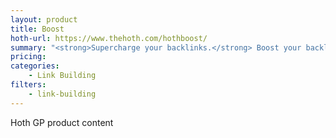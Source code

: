 ```yaml
---
layout: product
title: Boost
hoth-url: https://www.thehoth.com/hothboost/
summary: "<strong>Supercharge your backlinks.</strong> Boost your backlinks, rank social media properties, & increase your page authority."
pricing:
categories: 
    - Link Building
filters: 
    - link-building
---
```


Hoth GP product content